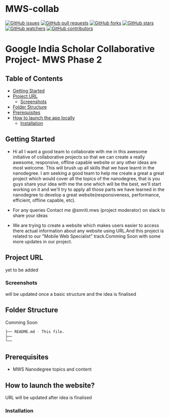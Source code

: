 # MWS-collab
[![GitHub issues](https://img.shields.io/github/issues/Google-India-Scholars-Official/fend-track-fend-grow-together.svg)](https://github.com/Google-India-Scholars-Official/fend-track-fend-grow-together/issues)
[![GitHub pull requests](https://img.shields.io/github/issues-pr/Google-India-Scholars-Official/fend-track-fend-grow-together.svg)](https://github.com/Google-India-Scholars-Official/fend-track-fend-grow-together/pulls)
[![GitHub forks](https://img.shields.io/github/forks/Google-India-Scholars-Official/fend-track-fend-grow-together.svg?style=social&label=Fork)](https://github.com/Google-India-Scholars-Official/fend-track-fend-grow-together/network)
[![GitHub stars](https://img.shields.io/github/stars/Google-India-Scholars-Official/fend-track-fend-grow-together.svg?style=social&label=Stars)](https://github.com/Google-India-Scholars-Official/fend-track-fend-grow-together/stargazers)
[![GitHub watchers](https://img.shields.io/github/watchers/Google-India-Scholars-Official/fend-track-fend-grow-together.svg?style=social&label=Watch)](https://github.com/Google-India-Scholars-Official/fend-track-fend-grow-together/watchers)
[![GitHub contributors](https://img.shields.io/github/contributors/Google-India-Scholars-Official/fend-track-fend-grow-together.svg)](https://github.com/Google-India-Scholars-Official/fend-track-fend-grow-together/graphs/contributors)

# Google India Scholar Collaborative Project- MWS Phase 2

## Table of Contents

- [Getting Started](#getting-started)
- [Project URL](#project-url)
  - [Screenshots](#screenshots)
- [Folder Structure](#folder-structure)
- [Prerequisites](#prerequisites)
- [How to launch the app locally](#how-to-launch-the-project)
  - [Installation](#installation)


## Getting Started
- Hi all I want a good team to collaborate with me in this awesome initiative of collaborative projects so that we can create a really awesome, responsive, offline capable website or any other ideas are most welcome. This will brush up all skills that we have learnt in the nanodegree. I am seeking a good team to help me create a great a great project which would cover all the topics of the nanodegree, that is you guys share your idea with me the one which will be the best, we'll start working on it and we'll try to apply all those parts we have learned in the nanodegree to develop a great website(responsiveness, performance, efficient, offline capable, etc).

- For any queries Contact me @smriti.mws (project moderator) on slack to share your ideas

- We are trying to create a website which makes users easier to access there actual information about any website using URL.And this project is related to our "Mobile Web Specialist" track.Comming Soon with some more updates in our project.


## Project URL
yet to be added

### Screenshots
will be updated once a basic structure and the idea is finalised

## Folder Structure
Comming Soon
```bash
├── README.md - This file.
├── 
└── 
```

## Prerequisites
* MWS Nanodegree topics and content

## How to launch the website?
URL will be updated after idea is finalised
### Installation

